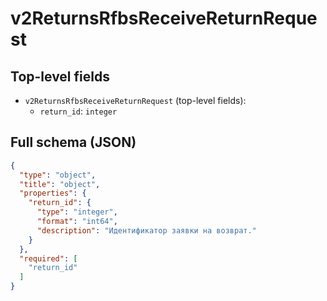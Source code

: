 # v2ReturnsRfbsReceiveReturnRequest

## Top-level fields
- `v2ReturnsRfbsReceiveReturnRequest` (top-level fields):
  - `return_id`: `integer`

## Full schema (JSON)
```json
{
  "type": "object",
  "title": "object",
  "properties": {
    "return_id": {
      "type": "integer",
      "format": "int64",
      "description": "Идентификатор заявки на возврат."
    }
  },
  "required": [
    "return_id"
  ]
}
```
